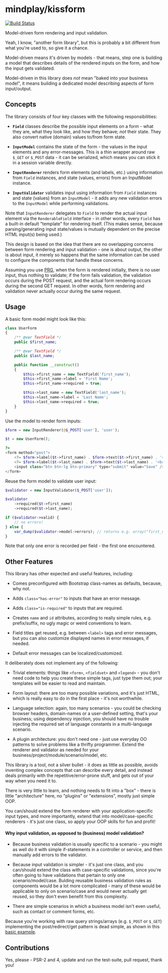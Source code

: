 mindplay/kissform
=================

[![Build Status](https://travis-ci.org/mindplay-dk/kissform.svg?branch=master)](https://travis-ci.org/mindplay-dk/kissform)

Model-driven form rendering and input validation.

Yeah, I know, "another form library", but this is probably a bit different
from what you're used to, so give it a chance.

Model-driven means it's driven by models - that means, step one is building
a model that describes details of the rendered inputs on the form, and how
the input gets validated.

Model-driven in this library does *not* mean "baked into your business model",
it means building a dedicated model describing aspects of form input/output.


## Concepts

The library consists of four key classes with the following responsibilities:

  * **`Field`** classes describe the possible input elements on a form - what
    they are, what they look like, and how they behave; *not* their state.
    They also convert native (domain) values to/from form state.
  
  * **`InputModel`** contains the state of the form - the values in the input
    elements and any error-messages. This is a thin wrapper around raw `$_GET`
    or `$_POST` data - it can be serialized, which means you can stick it in
    a session variable directly.
  
  * **`InputRenderer`** renders form elements (and labels, etc.) using information
    from `Field` instances, and state (values, errors) from an InputModel instance.
    
  * **`InputValidator`** validates input using information from `Field` instances and
    state (values) from an `InputModel` - it adds any new validation errors to the
    `InputModel` while performing validations.

Note that `InputRenderer` delegates to `Field` to render the actual input element via
the `RenderableField` interface - in other words, every `Field` has a built-in default
"template" for rendering itself. (This makes sense, because parsing/generating input
state/values is mutually dependent on the precise HTML input(s) being used.)

This design is based on the idea that there are no overlapping concerns between
form rendering and input validation - one is about output, the other is about input,
it merely so happens that the same information can be used to configure the components
that handle these concerns.

Assuming you use [PRG](http://en.wikipedia.org/wiki/Post/Redirect/Get),
when the form is rendered initially, there is no user input, thus nothing to validate;
if the form fails validation, the validation occurs during the POST request, and the
actual form rendering occurs during the second GET request. In other words, form
rendering and validation never actually occur during the same request.


## Usage

A basic form model might look like this:

```PHP
class UserForm
{
    /** @var TextField */
    public $first_name;

    /** @var TextField */
    public $last_name;

    public function __construct()
    {
        $this->first_name = new TextField('first_name');
        $this->first_name->label = 'First Name';
        $this->first_name->required = true;

        $this->last_name = new TextField('last_name');
        $this->last_name->label = 'Last Name';
        $this->last_name->required = true;
    }
}
```

Use the model to render form inputs:

```PHP
$form = new InputRenderer(@$_POST['user'], 'user');

$t = new UserForm();

?>
<form method="post">
    <?= $form->label($t->first_name) . $form->text($t->first_name) . '<br/>' ?>
    <?= $form->label($t->last_name) . $form->text($t->last_name) . '<br/>' ?>
    <input class="btn btn-lg btn-primary" type="submit" value="Save" />
</form>
```

Reuse the form model to validate user input:

```PHP
$validator = new InputValidator($_POST['user']);

$validator
    ->required($t->first_name)
    ->required($t->last_name);

if ($validator->valid) {
    // no errors!
} else {
    var_dump($validator->model->errors); // returns e.g. array("first_name" => "First Name is required")
}
```

Note that only one error is recorded per field - the first one encountered.


## Other Features

This library has other expected and useful features, including:

 * Comes preconfigured with Bootstrap class-names as defaults, because, why not.

 * Adds `class="has-error"` to inputs that have an error message.

 * Adds `class="is-required"` to inputs that are required.

 * Creates `name` and `id` attributes, according to really simple rules, e.g.
   prefix/suffix, no ugly magic or weird conventions to learn.

 * Field titles get reused, e.g. between `<label>` tags and error messages, but
   you can also customize displayed names in error messages, if needed.
   
 * Default error messages can be localized/customized.

It deliberately does not implement any of the following:

 * Trivial elements: things like `<form>`, `<fieldset>` and `<legend>` - you don't
   need code to help you create these simple tags, just type them out; your templates
   will be easier to read and maintain.

 * Form layout: there are too many possible variations, and it's just HTML, which
   is really easy to do in the first place - it's not worthwhile.
   
 * Language selection: again, too many scenarios - you could be checking browser
   headers, domain-names or a user-defined setting, that's your business; using
   dependency injection, you should have no trouble injecting the required set
   of language constants in a multi-language scenario.
   
 * A plugin architecture: you don't need one - just use everyday OO patterns to
   solve problems like a thrifty programmer. Extend the renderer and validator
   as needed for your business/project/module/scenario/model, etc.

This library is a tool, not a silver bullet - it does as little as possible, avoids
inventing complex concepts that can describe every detail, and instead deals primarily
with the repetitive/error-prone stuff, and gets out of your way when you need it to.

There is very little to learn, and nothing needs to fit into a "box" - there
is little "architecture" here, no "plugins" or "extensions", mostly just simple OOP.

You can/should extend the form renderer with your application-specific input
types, and more importantly, extend that into model/case-specific renderers -
it's just one class, so apply your OOP skills for fun and profit!

#### Why input validation, as opposed to (business) model validation?

 * Because business validation is usually specific to a scenario - you might as
   well do it with simple if-statements in a controller or service, and then
   manually add errors to the validator.

 * Because input validation is simpler - it's just one class, and you can/should
   extend the class with case-specific validations, since you're often going to
   have validations that pertain to only one scenario/model/case. Bulding reusable
   business validation rules as components would be a lot more complicated - many
   of these would be applicable to only on scenario/case and would never actually
   get reused, so they don't even benefit from this complexity.

 * There are simple scenarios in which a business model isn't even useful, such
   as contact or comment forms, etc.

Because you're working with raw query strings/arrays (e.g. `$_POST` or `$_GET`)
implementing the post/redirect/get pattern is dead simple, as shown in this
[basic example](https://github.com/mindplay-dk/kissform/blob/master/test/example.php).


## Contributions

Yes, please - PSR-2 and 4, update and run the test-suite, pull request, thank you!
